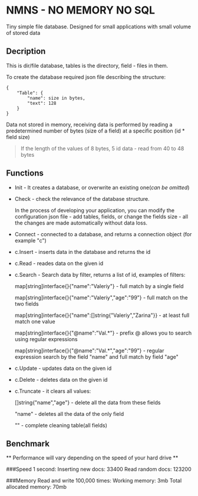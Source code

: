 # NMNS - NO MEMORY NO SQL

Tiny simple file database. Designed for small applications with small volume of stored data

## Decription
This is dir/file database, tables is the directory, field - files in them.

To create the database required json file describing the structure:

	{
		"Table": {
			"name": size in bytes,
			"text": 128
		}
	}

Data not stored in memory, receiving data is performed by reading a predetermined number of bytes (size of a field) at a specific position (id * field size)

> If the length of the values of 8 bytes, 5 id data - read from 40 to 48 bytes


## Functions

* Init - It creates a database, or overwrite an existing one(*can be omitted*)

* Check - check the relevance of the database structure. 

	In the process of developing your application, you can modify the configuration json file - add tables, fields, or change the fields size - all the changes are made automatically without data loss.

* Connect - connected to a database, and returns a connection object (for example "c")

* c.Insert - inserts data in the database and returns the id

* c.Read - reades data on the given id

* c.Search - Search data by filter, returns a list of id, examples of filters:

	map[string]interface{}{"name":"Valeriy"} - full match by a single field

	map[string]interface{}{"name":"Valeriy","age":"99"} - full match on the two fields

	map[string]interface{}{"name":[]string{"Valeriy","Zarina"}} - at least full match one value

	map[string]interface{}{"@name":"Val.*"} - prefix @ allows you to search using regular expressions

	map[string]interface{}{"@name":"Val.*","age":"99"} - regular expression search by the field "name" and full match by field "age"

* c.Update - updates data on the given id

* c.Delete - deletes data on the given id

* c.Truncate - it clears all values:
	
	[]string{"name","age"} - delete all the data from these fields
	
	"name" - deletes all the data of the only field

	"" - complete cleaning table(all fields)

## Benchmark

** Performance will vary depending on the speed of your hard drive **

###Speed
	1 second:
		Inserting new docs: 33400
		Read random docs: 123200

###Memory
	Read and write 100,000 times:
		Working memory: 3mb
		Total allocated memory: 70mb
